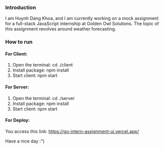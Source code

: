 ### Introduction

I am Huynh Dang Khoa, and I am currently working on a mock assignment for a full-stack JavaScript internship at Golden Owl Solutions. The topic of this assignment revolves around weather forecasting.

### How to run

#### For Client:

1. Open the terminal: cd ./client
2. Install package: npm install
3. Start client: npm start

#### For Server:

1. Open the terminal: cd ./server
2. Install package: npm install
3. Start client: npm start

#### For Deploy:

You access this link: https://go-intern-assignment-ui.vercel.app/

Have a nice day :")
